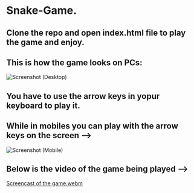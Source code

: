 # Snake-Game.
## Clone the repo and open index.html file to play the game and enjoy.

## This is how the game looks on PCs:
![Screenshot (Desktop)](https://user-images.githubusercontent.com/122631496/233264467-ad3a1e1f-7d4b-4901-9e04-ca1f5552c78e.png)
## You have to use the arrow keys in yopur keyboard to play it.

## While in mobiles you can play with the arrow keys on the screen -->
![Screenshot (Mobile)](https://user-images.githubusercontent.com/122631496/233264516-51c51720-80cc-42e3-aadc-f466d2c32da3.png)

## Below is the video of the game being played -->

[Screencast of the game.webm](https://user-images.githubusercontent.com/122631496/233264563-4a8b0958-71be-41e6-9fac-42b306d85b6d.webm)
